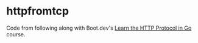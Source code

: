 # httpfromtcp
Code from following along with Boot.dev's [Learn the HTTP Protocol in Go](https://www.boot.dev/courses/learn-http-protocol-golang) course.
